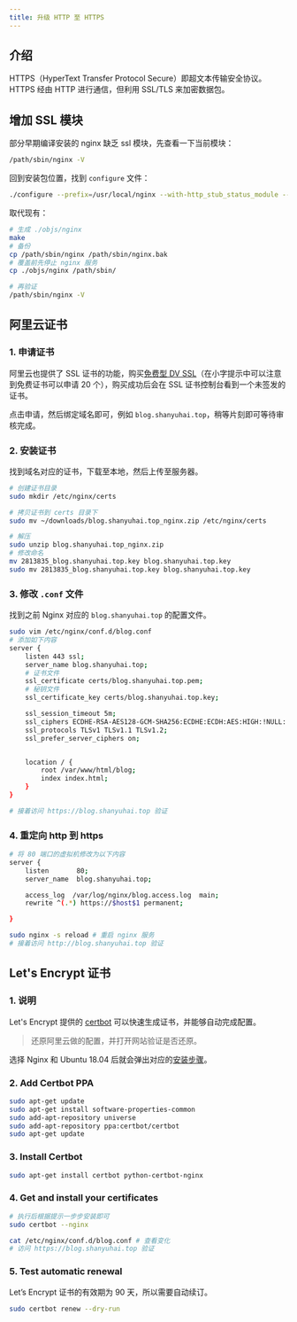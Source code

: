 ```yaml
---
title: 升级 HTTP 至 HTTPS
---
```


## 介绍

HTTPS（HyperText Transfer Protocol Secure）即超文本传输安全协议。HTTPS 经由 HTTP 进行通信，但利用 SSL/TLS 来加密数据包。



## 增加 SSL 模块

部分早期编译安装的 nginx 缺乏 ssl 模块，先查看一下当前模块：

```bash
/path/sbin/nginx -V
```

回到安装包位置，找到 `configure` 文件：

```bash
./configure --prefix=/usr/local/nginx --with-http_stub_status_module --with-http_ssl_module
```

取代现有：

```bash
# 生成 ./objs/nginx
make
# 备份
cp /path/sbin/nginx /path/sbin/nginx.bak
# 覆盖前先停止 nginx 服务
cp ./objs/nginx /path/sbin/

# 再验证
/path/sbin/nginx -V
```



## 阿里云证书

### 1. 申请证书

阿里云也提供了 SSL 证书的功能，购买[免费型 DV SSL](https://common-buy.aliyun.com/?spm=5176.2020520163.cas.3.646456a7X7VPVZ&commodityCode=cas#/buy)（在小字提示中可以注意到免费证书可以申请 20 个），购买成功后会在 SSL 证书控制台看到一个未签发的证书。

点击申请，然后绑定域名即可，例如 `blog.shanyuhai.top`，稍等片刻即可等待审核完成。

### 2. 安装证书

找到域名对应的证书，下载至本地，然后上传至服务器。

```bash
# 创建证书目录
sudo mkdir /etc/nginx/certs

# 拷贝证书到 certs 目录下
sudo mv ~/downloads/blog.shanyuhai.top_nginx.zip /etc/nginx/certs

# 解压
sudo unzip blog.shanyuhai.top_nginx.zip
# 修改命名
mv 2813835_blog.shanyuhai.top.key blog.shanyuhai.top.key
sudo mv 2813835_blog.shanyuhai.top.key blog.shanyuhai.top.key
```

### 3. 修改 `.conf` 文件

找到之前 Nginx 对应的 `blog.shanyuhai.top` 的配置文件。

```bash
sudo vim /etc/nginx/conf.d/blog.conf
# 添加如下内容
server {
    listen 443 ssl;
    server_name blog.shanyuhai.top;
    # 证书文件
    ssl_certificate certs/blog.shanyuhai.top.pem;
    # 秘钥文件
    ssl_certificate_key certs/blog.shanyuhai.top.key;

    ssl_session_timeout 5m;
    ssl_ciphers ECDHE-RSA-AES128-GCM-SHA256:ECDHE:ECDH:AES:HIGH:!NULL:!aNULL:!MD5:!ADH:!RC4;
    ssl_protocols TLSv1 TLSv1.1 TLSv1.2;
    ssl_prefer_server_ciphers on;


    location / {
        root /var/www/html/blog;
        index index.html; 
    }
}

# 接着访问 https://blog.shanyuhai.top 验证
```

### 4. 重定向 http 到 https

```bash
# 将 80 端口的虚拟机修改为以下内容
server {
    listen       80;
    server_name  blog.shanyuhai.top;

    access_log  /var/log/nginx/blog.access.log  main;
    rewrite ^(.*) https://$host$1 permanent;

}

sudo nginx -s reload # 重启 nginx 服务
# 接着访问 http://blog.shanyuhai.top 验证
```



## Let's Encrypt 证书

### 1. 说明

Let's Encrypt 提供的 [certbot](https://certbot.eff.org/instructions) 可以快速生成证书，并能够自动完成配置。

> 还原阿里云做的配置，并打开网站验证是否还原。

选择 Nginx 和 Ubuntu 18.04 后就会弹出对应的[安装步骤](https://certbot.eff.org/lets-encrypt/ubuntubionic-nginx)。

### 2. Add Certbot PPA

```bash
sudo apt-get update
sudo apt-get install software-properties-common
sudo add-apt-repository universe
sudo add-apt-repository ppa:certbot/certbot
sudo apt-get update
```

### 3. Install Certbot

```bash
sudo apt-get install certbot python-certbot-nginx
```

### 4. Get and install your certificates

```bash
# 执行后根据提示一步步安装即可
sudo certbot --nginx

cat /etc/nginx/conf.d/blog.conf # 查看变化
# 访问 https://blog.shanyuhai.top 验证
```

### 5. Test automatic renewal

Let’s Encrypt 证书的有效期为 90 天，所以需要自动续订。

```bash
sudo certbot renew --dry-run
```

